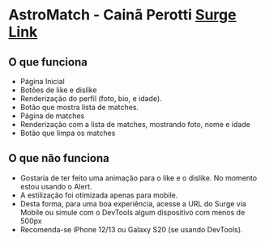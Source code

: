 # AstroMatch - Cainã Perotti [Surge Link]([url](http://cagey-alarm.surge.sh))

## O que funciona

- Página Inicial
- Botões de like e dislike
- Renderização do perfil (foto, bio, e idade).
- Botão que mostra lista de matches.
- Página de matches
- Renderização com a lista de matches, mostrando foto, nome e idade
- Botão que limpa os matches

## O que não funciona

- Gostaria de ter feito uma animação para o like e o dislike. No momento estou usando o Alert.
- A estilização foi otimizada apenas para mobile. 
- Desta forma, para uma boa experiência, acesse a URL do Surge via Mobile ou simule com o DevTools algum dispositivo com menos de 500px
- Recomenda-se iPhone 12/13 ou Galaxy S20 (se usando DevTools).
